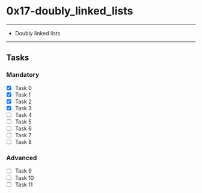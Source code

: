 # 0x17-doubly_linked_lists

---
* Doubly linked lists
---

## Tasks
### Mandatory 
- [x] Task 0
- [x] Task 1
- [x] Task 2
- [x] Task 3
- [ ] Task 4
- [ ] Task 5
- [ ] Task 6
- [ ] Task 7
- [ ] Task 8

### Advanced
- [ ] Task 9
- [ ] Task 10
- [ ] Task 11

